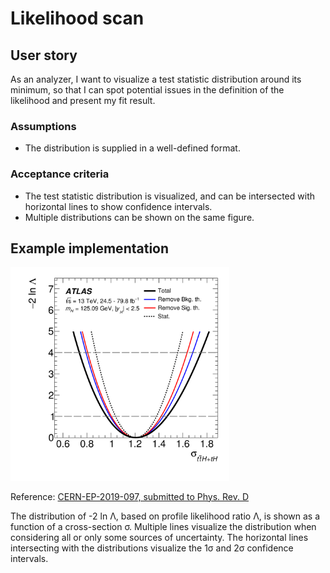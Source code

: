 # Likelihood scan

## User story
As an analyzer, I want to visualize a test statistic distribution around its minimum, so that I can spot potential issues in the definition of the likelihood and present my fit result.

### Assumptions
- The distribution is supplied in a well-defined format.

### Acceptance criteria
- The test statistic distribution is visualized, and can be intersected with horizontal lines to show confidence intervals.
- Multiple distributions can be shown on the same figure.

## Example implementation
<img src="figures/likelihood-scan.png" alt="description" width="350"/>

Reference: [CERN-EP-2019-097, submitted to Phys. Rev. D](https://inspirehep.net/record/1752936)

The distribution of -2 ln Λ, based on profile likelihood ratio Λ, is shown as a function of a cross-section σ.
Multiple lines visualize the distribution when considering all or only some sources of uncertainty.
The horizontal lines intersecting with the distributions visualize the 1σ and 2σ confidence intervals.